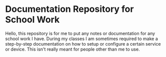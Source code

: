 # Documentation Repository for School Work

Hello, this repository is for me to put any notes or documentation for any school work I have. During my classes I am sometimes required to make a step-by-step documentation on how to setup or configure a certain service or device. This isn't really meant for people other than me to use.
